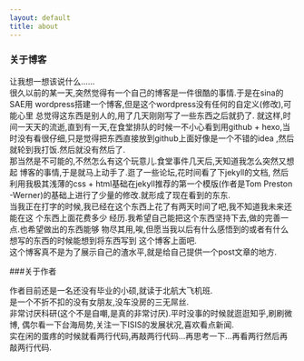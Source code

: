```yaml
---
layout: default
title: about
---
```

### 关于博客

让我想一想该说什么......<br/>
很久以前的某一天,突然觉得有一个自己的博客是一件很酷的事情.于是在sina的SAE用
wordpress搭建一个博客,但是这个wordpress没有任何的自定义(修改),可能心里
总觉得这东西是别人的,用了几天刚刚写了一些东西之后就扔了.
就这样,时间一天天的流逝,直到有一天,在食堂排队的时候一不小心看到用github +
hexo,当时没有看很仔细,只是觉得把东西直接放到github上面好像是一个不错的idea
,然后就轮到我打饭.然后就没有然后了.<br/>
那当然是不可能的,不然怎么有这个玩意儿.食堂事件几天后,天知道我怎么突然又想起
博客的事情,于是就马上动手了.逛了一些论坛,花时间看了下jekyll的文档,
然后利用我极其浅薄的css + html基础在jekyll推荐的第一个模版(作者是Tom Preston
-Werner)的基础上进行了少量的修改.就形成了现在看到的东东.<br/>
当我正在打字的时候,我已经在这个东西上花了有两天时间了吧,我不知道我未来还能在这
个东西上面花费多少
经历.我希望自己能把这个东西坚持下去,做的完善一点.也希望做出的东西能够
物尽其用,唉,但愿当我以后有什么感悟到的或者有什么想写的东西的时候能想到将东西写到
这个博客上面吧.<br/>
这个博客真不是为了展示自己的渣水平,就是给自己提供一个post文章的地方.

###关于作者

作者目前还是一名还没有毕业的小硕,就读于北航大飞机班.<br/>
是一个不折不扣的没有女朋友,没车没房的三无屌丝.<br/>
非常讨厌科研(这个不是自嘲,是真的非常讨厌).平时没事的时候就逛逛知乎,刷刷微博,
偶尔看一下台海局势,关注一下ISIS的发展状况,喜欢看点新闻.<br/>
实在闲的蛋疼的时候就看两行代码,再敲两行代码...再思考一下...再看两行然后再敲两行代码.

